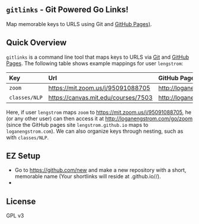 ## `gitlinks` - Git Powered Go Links!
Map memorable keys to URLS using Git and [GitHub Pages)](https://pages.github.com).


## Quick Overview
`gitlinks` is a command line tool that maps keys to URLS via 
<a href="https://git-scm.com">Git</a> and [GitHub Pages](https://pages.github.com).
The following table shows example mappings for user `lengstrom`:

| Key           | Url                                                                                   | GitHub Pages Reference                                                                        |
| :------------ | :------------------------------------------------------------------------------------ | :-------------------------------------------------------------------------------------------- |
| `zoom`        | <a href="https://mit.zoom.us/j/95091088705">https://mit.zoom.us/j/95091088705</a>     | <a href="http://loganengstrom.com/go/zoom">http://loganengstrom.com/go/zoom</a>               |
| `classes/NLP` | <a href="https://canvas.mit.edu/courses/7503">https://canvas.mit.edu/courses/7503</a> | <a href="http://loganengstrom.com/go/classes/nlp">http://loganengstrom.com/go/classes/nlp</a> |

Here, if user `lengstrom`
maps `zoom` to <a href="https://mit.zoom.us/j/95091088705">https://mit.zoom.us/j/95091088705</a>,
he (or any other user) can then access it at
<a href="http://loganengstrom.com/go/zoom">http://loganengstrom.com/go/zoom</a>
(since the GitHub pages site `lengstrom.github.io` maps to `loganengstrom.com`).
We can also organize keys through nesting, such as with `classes/NLP`.


## EZ Setup
- Go to https://github.com/new and make a new repository with a short, memorable name (Your shortlinks will reside at
<username>.github.io/<repository name>/<link key>).
- 



## License
GPL v3
